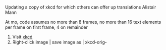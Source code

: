 Updating a copy of xkcd for which others can offer up translations
Alistair Mann

At mo, code assumes no more than 8 frames, no more than 16 text elements per frame on first frame, 4 on remainder

 1. Visit [xkcd](https://xkcd.com/)
 1. Right-click image | save image as | xkcd-orig-<title>.png | save
 1. Open GIMP
 1. File | open | xkcd-orig-<title>.png | open
 1. file | save as | xkcd-orig-<title>.xcf | save
 1. print the image
   1. Get xkcd# and title written down
   1. ~~title the image~~
   1. Record dimensions of image
   1. ~~Hover image on site: is there a title=”” popup? If so, note a fr0001 ~~ All seem to
   1. label the textual elements (“fr0104” etc)
     1. If some textual elements repeat (“Yes”, “X” etc) then label the first, second and subsequent label with a new lable AND the original. This sign that position changes but the newmark doesn't
   1. label point elements (“speech line”) leaving original lines in this time
 1. Title two tables 
   1. textual
     1. one row per textual elements
     1. cols: corner; x,y, w
   1. point elements
     1. one row per two points (“pt1, pt2”)
     1. Cols: xy->xy
 1. Co-ords:
   1. For each textual element
     1. determine where the corner should go (just tl, tr, bl, br for now)
       1. Append a "C" for centering within autowidth div, space if not used (eg, "TLC", "BR ")
        1. Append a "T" to make a fixed width block above or below the image (eg, "TLCT")
     1. Get pixel co-ords for textual element and point elements
     1. determine max width of bubble
 1. Erase all textual and speech bubble elements
 1. File | save as | xkcd-notext-<title>.xcf
 1. File | export … | export | export
 1. Close gimp
 1. Upload png to imgur and capture img src address
 1. At www.csi18n.com, mkdir -p ~/csi18n/xkcd/<title> //title should use underscore not spaces
   1. cd ~/csi18n/xkcd/<title>
   1. cp ../20141201/index.php . (or whichever is most recent version)
   1. cp ../20141201/index.html .
     1. in index.php,
       1. search replace old title with new
       1. change container_width to match image width
       1. fill in frame_array: first is 2, then number text els in each frame, 8 frames
       1. ~~edit “handle POSTS” to suit~~
       1. ~~edit “check if enough to POST” to suit~~
       1. ~~edit “perform POSTs”~~
       1. ~~Modify script_uri to suit~~
       1. ~~edit “check guest params inbound”, ensure sizeof correct!~~
       1. ~~Edit “reset all the things, if not got expected things “~~
     1. When dealing with same newmark, different location
       1. Add content to the uncircled/first label
       1. Circled labels should copy
       1. index.html/createDialog_v2 should change 10th arg so newmark matches first in line
       1. index.html comment out textareas for those elements reusing labels
       1. index.php comment out IFs for those elements reusing labels
       1. index.php comment out post_a_new for those elements reusing labels
       1. index.php LEAVE unused elements in allcrids
   1. In index.html
     1. search/replace previous title with new
     1. change <img src=”
     1. Change attribution
     1. Change date
     1. Change “prev” link to last xkcd
     1. ~~change divs to handle particular number this day~~
     1. ~~change textareas to handle particular number this day~~
     1. ~~comment out unused createDialog_v2s in xkcdShow()~~
     1. ~~comment out unused items in xkcdShowLines()~~
     1. Data for xkcdShow() for BT, TL etc, co-ords and widths
     1. Review xkcdShow() font sizes
     1. Data for xkcdShowLines() for speech lines
     1. If see-through PNG
       1. Work up each z-index
       1. Add second area map because closer z-index of see through PNG means can't click text behind. A better solution: divide PNG into four around unused center 
     1. hidden image title?
       1. If necc, uncomment hideWhatWasImgTitle
       1. If necc, hideWhatWasImgTitle, showWhatWasImgTitle correct element
       1. Correct image-map via [image maps](http://www.image-maps.com/)
         1. Use the first <area … tag in the html code
    1. in ../common_javascript_v3.html (if additional elements needed)
      1. extend if $el … to suit (two loads)
      1. extend handler_fr... to suit 
      1. extend localstorage.setitem to suit
      1. extend d.innerHTML to suit
      1. extend xkcdShow to suit
 11. Tie in this page to any indexing pages:
   1. add as “next” to previous index.html
   1. add to xkcd/index.html
 11. At site: Page should now work, with 404s for text. add English text as available translation:
   1. Make sure your credentials are correct in Globe | username / password -- they default to test05
   1. For each “404”
     1. Click
     1. Offer Another
     1. Add original English
     1. Anonymous
     1. Submit
   1. Make text a bit larger/smaller to suit
 1. Adjust co-ords to suit
 1. Adjust css styles to suit (top index.html)
 2. 
